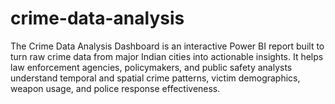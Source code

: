 # crime-data-analysis
The Crime Data Analysis Dashboard is an interactive Power BI report built to turn raw crime data from major Indian cities into actionable insights. It helps law enforcement agencies, policymakers, and public safety analysts understand temporal and spatial crime patterns, victim demographics, weapon usage, and police response effectiveness.
